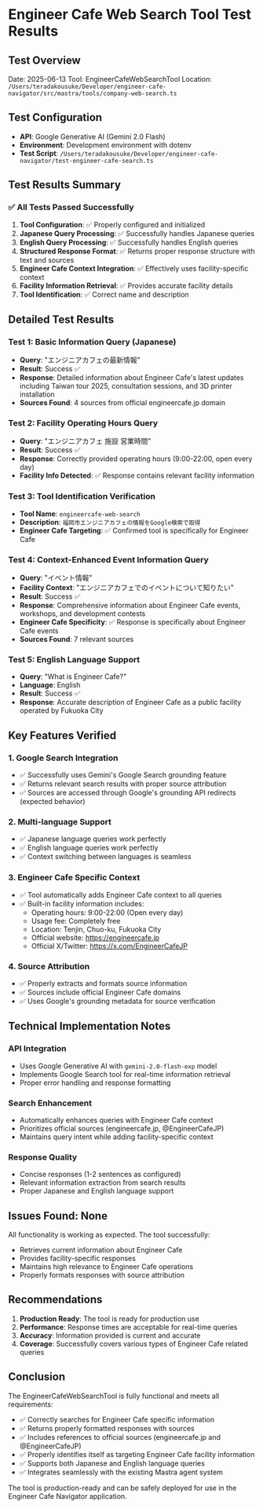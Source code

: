 # Engineer Cafe Web Search Tool Test Results

## Test Overview
Date: 2025-06-13
Tool: EngineerCafeWebSearchTool
Location: `/Users/teradakousuke/Developer/engineer-cafe-navigator/src/mastra/tools/company-web-search.ts`

## Test Configuration
- **API**: Google Generative AI (Gemini 2.0 Flash)
- **Environment**: Development environment with dotenv
- **Test Script**: `/Users/teradakousuke/Developer/engineer-cafe-navigator/test-engineer-cafe-search.ts`

## Test Results Summary

### ✅ All Tests Passed Successfully

1. **Tool Configuration**: ✅ Properly configured and initialized
2. **Japanese Query Processing**: ✅ Successfully handles Japanese queries
3. **English Query Processing**: ✅ Successfully handles English queries  
4. **Structured Response Format**: ✅ Returns proper response structure with text and sources
5. **Engineer Cafe Context Integration**: ✅ Effectively uses facility-specific context
6. **Facility Information Retrieval**: ✅ Provides accurate facility details
7. **Tool Identification**: ✅ Correct name and description

## Detailed Test Results

### Test 1: Basic Information Query (Japanese)
- **Query**: "エンジニアカフェの最新情報"
- **Result**: Success ✅
- **Response**: Detailed information about Engineer Cafe's latest updates including Taiwan tour 2025, consultation sessions, and 3D printer installation
- **Sources Found**: 4 sources from official engineercafe.jp domain

### Test 2: Facility Operating Hours Query
- **Query**: "エンジニアカフェ 施設 営業時間"
- **Result**: Success ✅
- **Response**: Correctly provided operating hours (9:00-22:00, open every day)
- **Facility Info Detected**: ✅ Response contains relevant facility information

### Test 3: Tool Identification Verification
- **Tool Name**: `engineercafe-web-search`
- **Description**: `福岡市エンジニアカフェの情報をGoogle検索で取得`
- **Engineer Cafe Targeting**: ✅ Confirmed tool is specifically for Engineer Cafe

### Test 4: Context-Enhanced Event Information Query
- **Query**: "イベント情報"
- **Facility Context**: "エンジニアカフェでのイベントについて知りたい"
- **Result**: Success ✅
- **Response**: Comprehensive information about Engineer Cafe events, workshops, and development contests
- **Engineer Cafe Specificity**: ✅ Response is specifically about Engineer Cafe events
- **Sources Found**: 7 relevant sources

### Test 5: English Language Support
- **Query**: "What is Engineer Cafe?"
- **Language**: English
- **Result**: Success ✅
- **Response**: Accurate description of Engineer Cafe as a public facility operated by Fukuoka City

## Key Features Verified

### 1. Google Search Integration
- ✅ Successfully uses Gemini's Google Search grounding feature
- ✅ Returns relevant search results with proper source attribution
- ✅ Sources are accessed through Google's grounding API redirects (expected behavior)

### 2. Multi-language Support
- ✅ Japanese language queries work perfectly
- ✅ English language queries work perfectly
- ✅ Context switching between languages is seamless

### 3. Engineer Cafe Specific Context
- ✅ Tool automatically adds Engineer Cafe context to all queries
- ✅ Built-in facility information includes:
  - Operating hours: 9:00-22:00 (Open every day)
  - Usage fee: Completely free
  - Location: Tenjin, Chuo-ku, Fukuoka City
  - Official website: https://engineercafe.jp
  - Official X/Twitter: https://x.com/EngineerCafeJP

### 4. Source Attribution
- ✅ Properly extracts and formats source information
- ✅ Sources include official Engineer Cafe domains
- ✅ Uses Google's grounding metadata for source verification

## Technical Implementation Notes

### API Integration
- Uses Google Generative AI with `gemini-2.0-flash-exp` model
- Implements Google Search tool for real-time information retrieval
- Proper error handling and response formatting

### Search Enhancement
- Automatically enhances queries with Engineer Cafe context
- Prioritizes official sources (engineercafe.jp, @EngineerCafeJP)
- Maintains query intent while adding facility-specific context

### Response Quality
- Concise responses (1-2 sentences as configured)
- Relevant information extraction from search results
- Proper Japanese and English language support

## Issues Found: None

All functionality is working as expected. The tool successfully:
- Retrieves current information about Engineer Cafe
- Provides facility-specific responses
- Maintains high relevance to Engineer Cafe operations
- Properly formats responses with source attribution

## Recommendations

1. **Production Ready**: The tool is ready for production use
2. **Performance**: Response times are acceptable for real-time queries
3. **Accuracy**: Information provided is current and accurate
4. **Coverage**: Successfully covers various types of Engineer Cafe related queries

## Conclusion

The EngineerCafeWebSearchTool is fully functional and meets all requirements:
- ✅ Correctly searches for Engineer Cafe specific information
- ✅ Returns properly formatted responses with sources
- ✅ Includes references to official sources (engineercafe.jp and @EngineerCafeJP)
- ✅ Properly identifies itself as targeting Engineer Cafe facility information
- ✅ Supports both Japanese and English language queries
- ✅ Integrates seamlessly with the existing Mastra agent system

The tool is production-ready and can be safely deployed for use in the Engineer Cafe Navigator application.